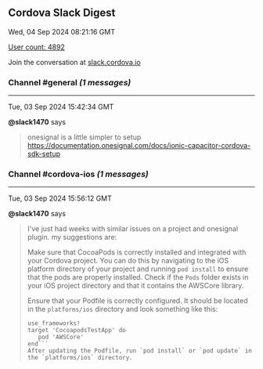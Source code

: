 ## Cordova Slack Digest
Wed, 04 Sep 2024 08:21:16 GMT

[User count: 4892](https://cordova.slack.com/)


Join the conversation at [slack.cordova.io](http://slack.cordova.io/)

### __Channel #general__ _(1 messages)_
---

Tue, 03 Sep 2024 15:42:34 GMT

__@slack1470__ says 
> onesignal is a little simpler to setup <https://documentation.onesignal.com/docs/ionic-capacitor-cordova-sdk-setup>
> 

### __Channel #cordova-ios__ _(1 messages)_
---

Tue, 03 Sep 2024 15:56:12 GMT

__@slack1470__ says 
> I've just had weeks with similar issues on a project and onesignal plugin. my suggestions are:
> 
> Make sure that CocoaPods is correctly installed and integrated with your Cordova project. You can do this by navigating to the iOS platform directory of your project and running `pod install` to ensure that the pods are properly installed.
> Check if the `Pods` folder exists in your iOS project directory and that it contains the AWSCore library.
> 
> Ensure that your Podfile is correctly configured. It should be located in the `platforms/ios` directory and look something like this:
> ```platform :ios, '10.0' 
> use_frameworks! 
> target 'CocoapodsTestApp' do 
>    pod 'AWSCore'
> end```
> After updating the Podfile, run `pod install` or `pod update` in the `platforms/ios` directory.
> 
